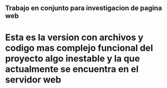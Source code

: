 ## Trabajo en conjunto para investigacion de pagina web
# Esta es la version con archivos y codigo mas complejo funcional del proyecto algo inestable y la que actualmente se encuentra en el servidor web
